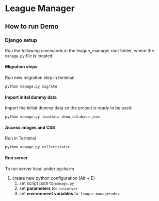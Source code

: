 # League Manager

## How to run Demo

### Django setup

Run the following commands in the league_manager root folder, where the `manage.py` file is located.

#### Migration steps

Run new migration step in terminal

```
python manage.py migrate
```

#### Import inital dummy data

Import the initial dummy data so the project is ready to be used.

```
python manage.py loaddata demo_database.json
```

#### Access images and CSS

Run in Terminal

```
python manage.py collectstatic
```

#### Run server

To run server local under pycharm

1. create new python configuration (Alt + E)
   1. set script path to `manage.py`
   2. set **parameters** to: `runserver`
   3. set **environment variables** to: `league_manager=dev`

